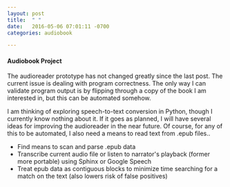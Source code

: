 ```yaml
---
layout: post
title:  " "
date:   2016-05-06 07:01:11 -0700
categories: audiobook

---
```


#### Audiobook Project
The audioreader prototype has not changed greatly since the last post. The 
current issue is dealing with program correctness. The only way I can
validate program output is by flipping through a copy of the book I am 
interested in, but this can be automated somehow. 

I am thinking of exploring speech-to-text conversion in Python, though
I currently know nothing about it. If it goes as planned, I will
have several ideas for improving the audioreader in the near future. 
Of course, for any of this to be automated, I also need a means to read
text from .epub files.. 

+ Find means to scan and parse .epub data
+ Transcribe current audio file or listen to narrator's playback (former
more portable) using Sphinx or Google Speech
+ Treat epub data as contiguous blocks to minimize time searching for a 
match on the text (also lowers risk of false positives)






